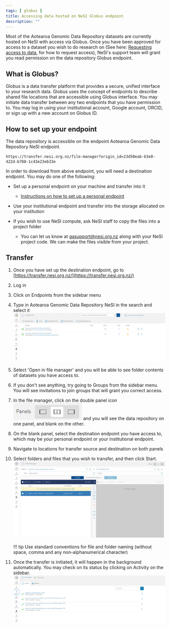 ```yaml
---
tags: [ globus ]
title: Accessing data hosted on NeSI Globus endpoint
description: ""
---
```


Most of the Aotearoa Genomic Data Repository datasets are currently hosted on NeSI with access via Globus. Once you have been approved for access to a dataset you wish to do research on
(See here: [Requesting access to data](./requesting_access_to_data.md), for how to request access), NeSI's support team will grant you read permission on the data repository Globus endpoint.

## What is Globus?

Globus is a data transfer platform that provides a secure, unified interface to your research data. Globus uses the concept of endpoints to describe shared file locations that are accessible using Globus interface. You may initiate data transfer between any two endpoints that you have permission to. You may log in using your institutional account, Google account, ORCID, or sign up with a new account on Globus ID.

## How to set up your endpoint

The data repository is accessible on the endpoint Aotearoa Genomic Data Repository NeSI endpoint.

```url
https://transfer.nesi.org.nz/file-manager?origin_id=23d50eab-b3e8-422d-b788-1c43e23eb33e
```

In order to download from above endpoint, you will need a destination endpoint. You may do one of the following:

- Set up a personal endpoint on your machine and transfer into it

    - [Instructions on how to set up a personal endpoint](https://www.globus.org/globus-connect-personal)

- Use your institutional endpoint and transfer into the storage allocated on your institution

- If you wish to use NeSI compute, ask NeSI staff to copy the files into a project folder

    - You can let us know at [gasupport@nesi.org.nz](mailto:gasupport@nesi.org.nz) along with your NeSI project code. We can make the files visible from your project.

## Transfer

1. Once you have set up the destination endpoint, go to [https://transfer.nesi.org.nz/](https://transfer.nesi.org.nz/)
2. Log in
3. Click on Endpoints from the sidebar menu
4. Type in Aotearoa Genomic Data Repository NeSI in the search and select it
    ![Alt text](../assets/images/globus1.png)
5. Select 'Open in file manager' and you will be able to see folder contents of datasets you have access to.
6. If you don't see anything, try going to Groups from the sidebar menu. You will see invitations to join groups that will grant you correct access.
7. In the file manager, click on the double panel icon
    ![Alt text](../assets/images/globus15.png) and you will see the data repository on one panel, and blank on the other.
8. On the blank panel, select the destination endpoint you have access to, which may be your personal endpoint or your institutional endpoint.
9. Navigate to locations for transfer source and destination on both panels
10. Select folders and files that you wish to transfer, and then click Start.
    ![Alt text](../assets/images/globus2.png)

    !!! tip
        Use standard conventions for file and folder naming (without space, comma and any non-alphanumerical character)
11. Once the transfer is initiated, it will happen in the background automatically. You may check on its status by clicking on Activity on the sidebar.
    ![Alt text](../assets/images/globus3.png)

